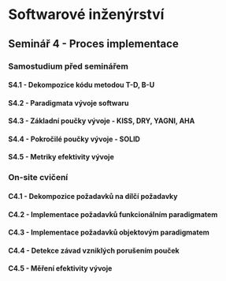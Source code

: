 # Softwarové inženýrství

## Seminář 4 - Proces implementace

### Samostudium před seminářem

#### S4.1 - Dekompozice kódu metodou T-D, B-U

#### S4.2 - Paradigmata vývoje softwaru

#### S4.3 - Základní poučky vývoje - KISS, DRY, YAGNI, AHA

#### S4.4 - Pokročilé poučky vývoje - SOLID

#### S4.5 - Metriky efektivity vývoje

### On-site cvičení

#### C4.1 - Dekompozice požadavků na dílčí požadavky

#### C4.2 - Implementace požadavků funkcionálním paradigmatem

#### C4.3 - Implementace požadavků objektovým paradigmatem

#### C4.4 - Detekce závad vzniklých porušením pouček

#### C4.5 - Měření efektivity vývoje